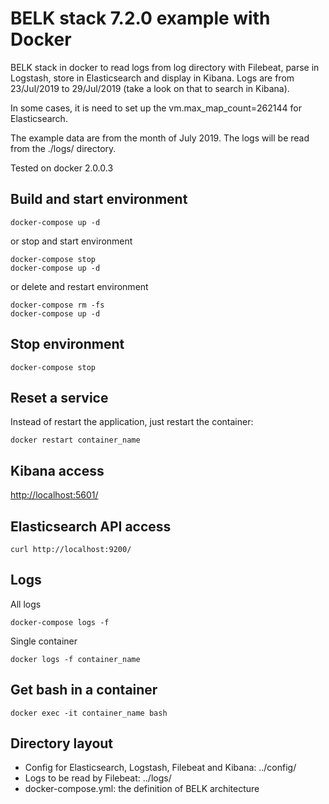 # BELK stack 7.2.0 example with Docker

BELK stack in docker to read logs from log directory with Filebeat, parse in Logstash, store in Elasticsearch and display in Kibana. Logs are from 23/Jul/2019 to 29/Jul/2019 (take a look on that to search in Kibana).

In some cases, it is need to set up the vm.max_map_count=262144 for Elasticsearch.

The example data are from the month of July 2019. The logs will be read from the ./logs/ directory.

Tested on docker 2.0.0.3

## Build and start environment

```shell
docker-compose up -d
```

or stop and start environment
```shell
docker-compose stop
docker-compose up -d
```

or delete and restart environment

```shell
docker-compose rm -fs
docker-compose up -d
```

## Stop environment

```shell
docker-compose stop
```

## Reset a service

Instead of restart the application, just restart the container:
```shell
docker restart container_name
```

## Kibana access

[http://localhost:5601/](http://localhost:5601/)

## Elasticsearch API access

```shell
curl http://localhost:9200/
```

## Logs

All logs
```shell
docker-compose logs -f
```

Single container
```shell
docker logs -f container_name
```

## Get bash in a container
```shell
docker exec -it container_name bash
```

## Directory layout

- Config for Elasticsearch, Logstash, Filebeat and Kibana: ../config/
- Logs to be read by Filebeat: ../logs/
- docker-compose.yml: the definition of BELK architecture
